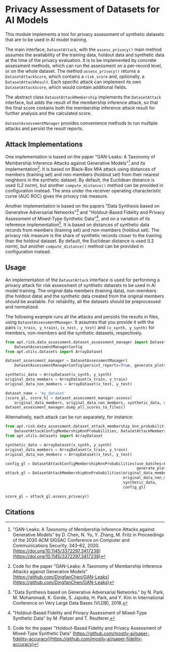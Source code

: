 # Privacy Assessment of Datasets for AI Models

This module implements a tool for privacy assessment of synthetic datasets that are to be used in AI model training.

The main interface, ``DatasetAttack``, with the ``assess_privacy()`` main method assumes the availability of the
training data, holdout data and synthetic data at the time of the privacy evaluation.
It is to be implemented by concrete assessment methods, which can run the assessment on a per-record level,
or on the whole dataset.
The method ``assess_privacy()`` returns a ``DatasetAttackScore``, which contains a ``risk_score`` and,
optionally, a ``DatasetAttackResult``. Each specific attack can implement its own ``DatasetAttackScore``, which would
contain additional fields.

The abstract class ``DatasetAttackMembership`` implements the ``DatasetAttack`` interface, but adds the result
of the membership inference attack, so that the final score contains both the membership inference attack result
for further analysis and the calculated score.


``DatasetAssessmentManager`` provides convenience methods to run multiple attacks and persist the result reports.

Attack Implementations
-----------------------

One implementation is based on the paper "GAN-Leaks: A Taxonomy of Membership Inference Attacks against Generative
Models"[^1] and its implementation[^2]. It is based on Black-Box MIA attack using
distances of members (training set) and non-members (holdout set) from their nearest neighbors in the synthetic dataset.
By default, the Euclidean distance is used (L2 norm), but another ``compute_distance()`` method can be provided in
configuration instead.
The area under the receiver operating characteristic curve (AUC ROC) gives the privacy risk measure.

Another implementation is based on the papers "Data Synthesis based on Generative Adversarial Networks"[^3] and
"Holdout-Based Fidelity and Privacy Assessment of Mixed-Type Synthetic Data"[^4], and on a variation of its reference
implementation[^5].
It is based on distances of synthetic data records from members (training set) and non-members (holdout set).
The privacy risk measure is the share of synthetic records closer to the training than the holdout dataset.
By default, the Euclidean distance is used (L2 norm), but another ``compute_distance()`` method can be provided in
configuration instead.

Usage
-----
An implementation of the ``DatasetAttack`` interface is used for performing a privacy attack for risk assessment of
synthetic datasets to be used in AI model training.
The original data members (training data), non-members (the holdout data) and the synthetic data created from the
original members should be available.
For reliability, all the datasets should be preprocessed and normalized.

The following example runs all the attacks and persists the results in files, using ``DatasetAssessmentManager``.
It assumes that you provide it with the pairs ``(x_train, y_train)``, ``(x_test, y_test)`` and ``(x_synth, y_synth)``
for members, non-members and the synthetic datasets, respectively.

```python
from apt.risk.data_assessment.dataset_assessment_manager import DatasetAssessmentManager, \
    DatasetAssessmentManagerConfig
from apt.utils.datasets import ArrayDataset

dataset_assessment_manager = DatasetAssessmentManager(
    DatasetAssessmentManagerConfig(persist_reports=True, generate_plots=False))

synthetic_data = ArrayDataset(x_synth, y_synth)
original_data_members = ArrayDataset(x_train, y_train)
original_data_non_members = ArrayDataset(x_test, y_test)

dataset_name = 'my_dataset'
[score_gl, score_h] = dataset_assessment_manager.assess(
    original_data_members, original_data_non_members, synthetic_data, dataset_name)
dataset_assessment_manager.dump_all_scores_to_files()
```

Alternatively, each attack can be run separately, for instance:

```python
from apt.risk.data_assessment.dataset_attack_membership_knn_probabilities import \
    DatasetAttackConfigMembershipKnnProbabilities, DatasetAttackMembershipKnnProbabilities
from apt.utils.datasets import ArrayDataset

synthetic_data = ArrayDataset(x_synth, y_synth)
original_data_members = ArrayDataset(x_train, y_train)
original_data_non_members = ArrayDataset(x_test, y_test)

config_gl = DatasetAttackConfigMembershipKnnProbabilities(use_batches=False,
                                                          generate_plot=False)
attack_gl = DatasetAttackMembershipKnnProbabilities(original_data_members,
                                                    original_data_non_members,
                                                    synthetic_data,
                                                    config_gl)

score_gl = attack_gl.assess_privacy()
```

Citations
---------

  [^1]: "GAN-Leaks: A Taxonomy of Membership Inference Attacks against Generative Models" by D. Chen, N. Yu, Y. Zhang,
    M. Fritz in Proceedings of the 2020 ACM SIGSAC Conference on Computer and Communications Security, 343–62, 2020.
    [https://doi.org/10.1145/3372297.3417238](https://doi.org/10.1145/3372297.3417238)

  [^2]: Code for the paper "GAN-Leaks: A Taxonomy of Membership Inference Attacks against Generative Models"
    [https://github.com/DingfanChen/GAN-Leaks](https://github.com/DingfanChen/GAN-Leaks)

  [^3]: "Data Synthesis based on Generative Adversarial Networks." by N. Park, M. Mohammadi, K. Gorde, S. Jajodia,
    H. Park, and Y. Kim in International Conference on Very Large Data Bases (VLDB), 2018.

  [^4]: "Holdout-Based Fidelity and Privacy Assessment of Mixed-Type Synthetic Data" by M. Platzer and T. Reutterer.

  [^5]: Code for the paper "Holdout-Based Fidelity and Privacy Assessment of Mixed-Type Synthetic Data"
    [https://github.com/mostly-ai/paper-fidelity-accuracy](https://github.com/mostly-ai/paper-fidelity-accuracy)
